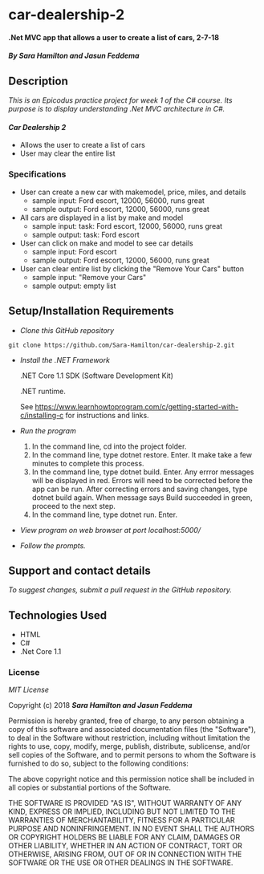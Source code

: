 # car-dealership-2

#### .Net MVC app that allows a user to create a list of cars, 2-7-18

#### _By Sara Hamilton and Jasun Feddema_

## Description

_This is an Epicodus practice project for week 1 of the C# course. Its purpose is to display understanding .Net MVC architecture in C#._

#### _Car Dealership 2_
* Allows the user to create a list of cars
* User may clear the entire list

### Specifications

* User can create a new car with makemodel, price, miles, and details
  * sample input: Ford escort, 12000, 56000, runs great
  * sample output: Ford escort, 12000, 56000, runs great
* All cars are displayed in a list by make and model
  * sample input: task: Ford escort, 12000, 56000, runs great
  * sample output: task: Ford escort
* User can click on make and model to see car details
  * sample input: Ford escort
  * sample output: Ford escort, 12000, 56000, runs great
* User can clear entire list by clicking the "Remove Your Cars" button
  * sample input: "Remove your Cars"
  * sample output: empty list

## Setup/Installation Requirements

* _Clone this GitHub repository_

```
git clone https://github.com/Sara-Hamilton/car-dealership-2.git
```

* _Install the .NET Framework_

  .NET Core 1.1 SDK (Software Development Kit)

  .NET runtime.

  See https://www.learnhowtoprogram.com/c/getting-started-with-c/installing-c for instructions and links.

* _Run the program_
  1. In the command line, cd into the project folder.
  2. In the command line, type dotnet restore. Enter.  It make take a few minutes to complete this process.
  3. In the command line, type dotnet build. Enter. Any errror messages will be displayed in red.  Errors will need to be corrected before the app can be run. After correcting errors and saving changes, type dotnet build again.  When message says Build succeeded in green, proceed to the next step.
  4. In the command line, type dotnet run. Enter.

* _View program on web browser at port localhost:5000/_

* _Follow the prompts._

## Support and contact details

_To suggest changes, submit a pull request in the GitHub repository._

## Technologies Used

* HTML
* C#
* .Net Core 1.1

### License

*MIT License*

Copyright (c) 2018 **_Sara Hamilton and Jasun Feddema_**

Permission is hereby granted, free of charge, to any person obtaining a copy
of this software and associated documentation files (the "Software"), to deal
in the Software without restriction, including without limitation the rights
to use, copy, modify, merge, publish, distribute, sublicense, and/or sell
copies of the Software, and to permit persons to whom the Software is
furnished to do so, subject to the following conditions:

The above copyright notice and this permission notice shall be included in all
copies or substantial portions of the Software.

THE SOFTWARE IS PROVIDED "AS IS", WITHOUT WARRANTY OF ANY KIND, EXPRESS OR
IMPLIED, INCLUDING BUT NOT LIMITED TO THE WARRANTIES OF MERCHANTABILITY,
FITNESS FOR A PARTICULAR PURPOSE AND NONINFRINGEMENT. IN NO EVENT SHALL THE
AUTHORS OR COPYRIGHT HOLDERS BE LIABLE FOR ANY CLAIM, DAMAGES OR OTHER
LIABILITY, WHETHER IN AN ACTION OF CONTRACT, TORT OR OTHERWISE, ARISING FROM,
OUT OF OR IN CONNECTION WITH THE SOFTWARE OR THE USE OR OTHER DEALINGS IN THE
SOFTWARE.
